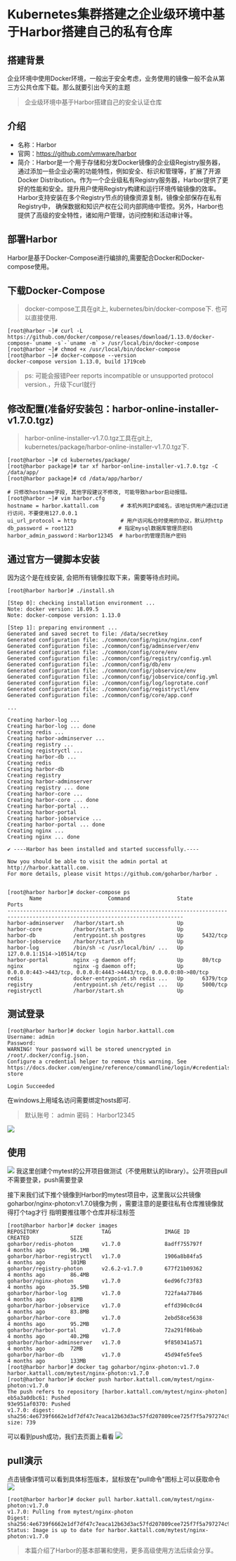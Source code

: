 # Kubernetes集群搭建之企业级环境中基于Harbor搭建自己的私有仓库

## 搭建背景

企业环境中使用Docker环境，一般出于安全考虑，业务使用的镜像一般不会从第三方公共仓库下载。那么就要引出今天的主题

> 企业级环境中基于Harbor搭建自己的安全认证仓库

## 介绍

* 名称：Harbor 
* 官网：https://github.com/vmware/harbor 
* 简介：Harbor是一个用于存储和分发Docker镜像的企业级Registry服务器，通过添加一些企业必需的功能特性，例如安全、标识和管理等，扩展了开源Docker Distribution。作为一个企业级私有Registry服务器，Harbor提供了更好的性能和安全。提升用户使用Registry构建和运行环境传输镜像的效率。Harbor支持安装在多个Registry节点的镜像资源复制，镜像全部保存在私有Registry中， 确保数据和知识产权在公司内部网络中管控。另外，Harbor也提供了高级的安全特性，诸如用户管理，访问控制和活动审计等。

## 部署Harbor

Harbor是基于Docker-Compose进行编排的,需要配合Docker和Docker-compose使用。

## 下载Docker-Compose

> docker-compose工具在git上, kubernetes/bin/docker-compose下. 也可以直接使用.
```
[root@harbor ~]# curl -L https://github.com/docker/compose/releases/download/1.13.0/docker-compose-`uname -s`-`uname -m` > /usr/local/bin/docker-compose
[root@harbor ~]# chmod +x /usr/local/bin/docker-compose
[root@harbor ~]# docker-compose --version
docker-compose version 1.13.0, build 1719ceb
```
> ps: 可能会报错Peer reports incompatible or unsupported protocol version.，升级下curl就行

## 修改配置(准备好安装包：harbor-online-installer-v1.7.0.tgz)

> harbor-online-installer-v1.7.0.tgz工具在git上, kubernetes/package/harbor-online-installer-v1.7.0.tgz下.

```
[root@harbor ~]# cd kubernetes/package/
[root@harbor package]# tar xf harbor-online-installer-v1.7.0.tgz -C /data/app/
[root@harbor package]# cd /data/app/harbor/

# 只修改hostname字段, 其他字段建议不修改, 可能导致harbor启动报错。
[root@harbor ~]# vim harbor.cfg
hostname = harbor.kattall.com       # 本机外网IP或域名，该地址供用户通过UI进行访问，不要使用127.0.0.1
ui_url_protocol = http              # 用户访问私仓时使用的协议，默认时http
db_password = root123 　　          # 指定mysql数据库管理员密码
harbor_admin_password：Harbor12345  # harbor的管理员账户密码
```

## 通过官方一键脚本安装

因为这个是在线安装, 会把所有镜像拉取下来，需要等待点时间。
```
[root@harbor harbor]# ./install.sh 

[Step 0]: checking installation environment ...
Note: docker version: 18.09.5
Note: docker-compose version: 1.13.0

[Step 1]: preparing environment ...
Generated and saved secret to file: /data/secretkey
Generated configuration file: ./common/config/nginx/nginx.conf
Generated configuration file: ./common/config/adminserver/env
Generated configuration file: ./common/config/core/env
Generated configuration file: ./common/config/registry/config.yml
Generated configuration file: ./common/config/db/env
Generated configuration file: ./common/config/jobservice/env
Generated configuration file: ./common/config/jobservice/config.yml
Generated configuration file: ./common/config/log/logrotate.conf
Generated configuration file: ./common/config/registryctl/env
Generated configuration file: ./common/config/core/app.conf

...

Creating harbor-log ... 
Creating harbor-log ... done
Creating redis ... 
Creating harbor-adminserver ... 
Creating registry ... 
Creating registryctl ... 
Creating harbor-db ... 
Creating redis
Creating harbor-db
Creating registry
Creating harbor-adminserver
Creating registry ... done
Creating harbor-core ... 
Creating harbor-core ... done
Creating harbor-portal ... 
Creating harbor-portal
Creating harbor-jobservice ... 
Creating harbor-portal ... done
Creating nginx ... 
Creating nginx ... done

✔ ----Harbor has been installed and started successfully.----

Now you should be able to visit the admin portal at http://harbor.kattall.com. 
For more details, please visit https://github.com/goharbor/harbor .


[root@harbor harbor]# docker-compose ps
       Name                     Command               State                                Ports                               
------------------------------------------------------------------------------------------------------------------------------
harbor-adminserver   /harbor/start.sh                 Up                                                                       
harbor-core          /harbor/start.sh                 Up                                                                       
harbor-db            /entrypoint.sh postgres          Up      5432/tcp                                                         
harbor-jobservice    /harbor/start.sh                 Up                                                                       
harbor-log           /bin/sh -c /usr/local/bin/ ...   Up      127.0.0.1:1514->10514/tcp                                        
harbor-portal        nginx -g daemon off;             Up      80/tcp                                                           
nginx                nginx -g daemon off;             Up      0.0.0.0:443->443/tcp, 0.0.0.0:4443->4443/tcp, 0.0.0.0:80->80/tcp 
redis                docker-entrypoint.sh redis ...   Up      6379/tcp                                                         
registry             /entrypoint.sh /etc/regist ...   Up      5000/tcp                                                         
registryctl          /harbor/start.sh                 Up 
```

## 测试登录

```
[root@harbor harbor]# docker login harbor.kattall.com
Username: admin
Password: 
WARNING! Your password will be stored unencrypted in /root/.docker/config.json.
Configure a credential helper to remove this warning. See
https://docs.docker.com/engine/reference/commandline/login/#credentials-store

Login Succeeded
```

在windows上用域名访问需要绑定hosts即可.
> 默认账号： admin   密码： Harbor12345

![](../images/harbor-login.png)

## 使用

![](../images/harbor-create-project.png)
我这里创建个mytest的公开项目做测试（不使用默认的library）。公开项目pull不需要登录，push需要登录

接下来我们试下推个镜像到Harbor的mytest项目中，这里我以公共镜像goharbor/nginx-photon:v1.7.0镜像为例 ，需要注意的是要往私有仓库推镜像就得打个tag才行 指明要推往哪个仓库并标注标签
```
[root@harbor harbor]# docker images
REPOSITORY                    TAG                 IMAGE ID            CREATED             SIZE
goharbor/redis-photon         v1.7.0              8adff755797f        4 months ago        96.1MB
goharbor/harbor-registryctl   v1.7.0              1906a8b84fa5        4 months ago        101MB
goharbor/registry-photon      v2.6.2-v1.7.0       677f21b09362        4 months ago        86.4MB
goharbor/nginx-photon         v1.7.0              6ed96fc73f83        4 months ago        35.5MB
goharbor/harbor-log           v1.7.0              722fa4a77846        4 months ago        81MB
goharbor/harbor-jobservice    v1.7.0              effd390c0cd4        4 months ago        83.8MB
goharbor/harbor-core          v1.7.0              2ebd58ce5638        4 months ago        95.2MB
goharbor/harbor-portal        v1.7.0              72a291f86bab        4 months ago        40.2MB
goharbor/harbor-adminserver   v1.7.0              9f850341a571        4 months ago        72MB
goharbor/harbor-db            v1.7.0              45d94fe5fee5        4 months ago        133MB
[root@harbor harbor]# docker tag goharbor/nginx-photon:v1.7.0 harbor.kattall.com/mytest/nginx-photon:v1.7.0
[root@harbor harbor]# docker push harbor.kattall.com/mytest/nginx-photon:v1.7.0
The push refers to repository [harbor.kattall.com/mytest/nginx-photon]
eb5a3a0dbc61: Pushed 
93e951af0370: Pushed 
v1.7.0: digest: sha256:4e6739f6662e1df7df47c7eaca12b63d3ac57fd207809cee725f7f5a797274c9 size: 739
```

可以看到push成功，我们去页面上看看
![](../images/harbor-push-image.png)

## pull演示

点击镜像详情可以看到具体标签版本，鼠标放在"pull命令"图标上可以获取命令
![](../images/harbor-pull.png)

```
[root@harbor harbor]# docker pull harbor.kattall.com/mytest/nginx-photon:v1.7.0
v1.7.0: Pulling from mytest/nginx-photon
Digest: sha256:4e6739f6662e1df7df47c7eaca12b63d3ac57fd207809cee725f7f5a797274c9
Status: Image is up to date for harbor.kattall.com/mytest/nginx-photon:v1.7.0
```

> 本篇介绍了Harbor的基本部署和使用，更多高级使用方法后续会分享。








